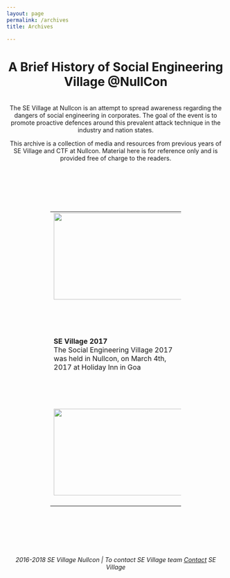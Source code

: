 ```yaml
---
layout: page
permalink: /archives
title: Archives

---
```




<html>
<body>
<center>

<h1>A Brief History of Social Engineering Village @NullCon</h1><br></center> 
<center>
The SE Village at Nullcon is an attempt to spread awareness regarding the dangers of social engineering in corporates. The goal of the event is to promote proactive defences around this prevalent attack technique in the industry and nation states.<br />

This archive is a collection of media and resources from previous years of SE Village and CTF at Nullcon. Material here is for reference only and is provided free of charge to the readers.
</center> 

<br /><br /><br /><br /><br />

<center>
<table style="width:60%" border="0">
	

  <tr>
    <td><a href="../archives/sev-2018" target="_blank"><img src="../images/sev-logo-black.JPG" height="200" width="300" /></a><br><br></td>
    <td><b>SE Village 2018</b><br>The Social Engineering Village 2018 was held in Nullcon, on March 2nd-3rd, 2018 at Holiday Inn in Goa<br> <br /></td>
  </tr>

  <tr>
    <td><b>SE Village 2017</b><br>The Social Engineering Village 2017 was held in Nullcon, on March 4th, 2017 at Holiday Inn  in Goa<br> <br /></td>
    <td><a href="../archives/sev-2017" target="_blank"><img src="../images/sev-logo-white.jpg" height="200" width="300" /></a><br><br></td>
  </tr>

  <tr>
    <td><a href="../archives/sev-2016" target="_blank"><img src="../images/sev-logo-white.jpg" height="200" width="300" /></a><br><br></td>
    <td><b>SE Village 2016</b><br>The Social Engineering Village 2016 was held in Nullcon, on March 11th, 2016 at Bogmallo Beach Resort in Goa<br> <br /></td>
  </tr>
</table>

</center> 

<br /><br /><br /><br /><br />



<footer>
<center>	
   <p><i>2016-2018 SE Village Nullcon | To contact SE Village team <u><a href='mailto:sevillagenullcon@gmail.com'>Contact</a></u> SE Village</i></p>
</center> 
</footer>

</body>
</html>

